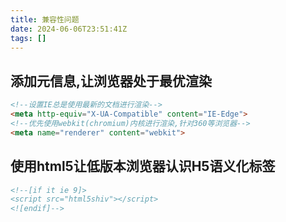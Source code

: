 ```yaml
---
title: 兼容性问题
date: 2024-06-06T23:51:41Z
tags: []
---
```




## 添加元信息,让浏览器处于最优渲染

```html
<!--设置IE总是使用最新的文档进行渲染-->
<meta http-equiv="X-UA-Compatible" content="IE-Edge">
<!--优先使用webkit(chromium)内核进行渲染,针对360等浏览器-->
<meta name="renderer" content="webkit">
```

## 使用html5让低版本浏览器认识H5语义化标签

```html
<!--[if it ie 9]>
<script src="html5shiv"></script>
<![endif]-->
```
